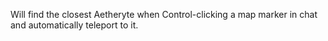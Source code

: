 Will find the closest Aetheryte when Control-clicking a map marker in chat and automatically teleport to it.
